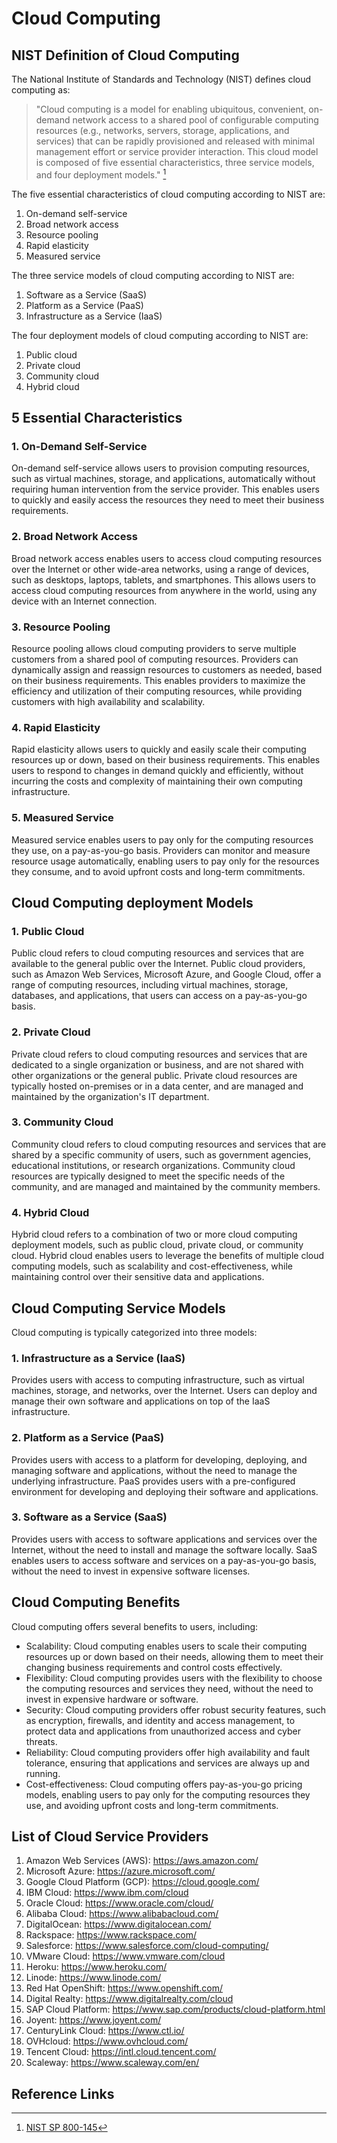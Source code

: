 
# Cloud Computing

## NIST Definition of Cloud Computing

The National Institute of Standards and Technology (NIST) defines cloud computing as:

> "Cloud computing is a model for enabling ubiquitous, convenient, on-demand network access to a shared pool of configurable computing resources (e.g., networks, servers, storage, applications, and services) that can be rapidly provisioned and released with minimal management effort or service provider interaction. This cloud model is composed of five essential characteristics, three service models, and four deployment models." [^2]

The five essential characteristics of cloud computing according to NIST are:

1. On-demand self-service
2. Broad network access
3. Resource pooling
4. Rapid elasticity
5. Measured service

The three service models of cloud computing according to NIST are:

1. Software as a Service (SaaS)
2. Platform as a Service (PaaS)
3. Infrastructure as a Service (IaaS)

The four deployment models of cloud computing according to NIST are:

1. Public cloud
2. Private cloud
3. Community cloud
4. Hybrid cloud


## 5 Essential Characteristics


### 1. On-Demand Self-Service

On-demand self-service allows users to provision computing resources, such as virtual machines, storage, and applications, automatically without requiring human intervention from the service provider. This enables users to quickly and easily access the resources they need to meet their business requirements.

### 2. Broad Network Access

Broad network access enables users to access cloud computing resources over the Internet or other wide-area networks, using a range of devices, such as desktops, laptops, tablets, and smartphones. This allows users to access cloud computing resources from anywhere in the world, using any device with an Internet connection.

### 3. Resource Pooling

Resource pooling allows cloud computing providers to serve multiple customers from a shared pool of computing resources. Providers can dynamically assign and reassign resources to customers as needed, based on their business requirements. This enables providers to maximize the efficiency and utilization of their computing resources, while providing customers with high availability and scalability.

### 4. Rapid Elasticity

Rapid elasticity allows users to quickly and easily scale their computing resources up or down, based on their business requirements. This enables users to respond to changes in demand quickly and efficiently, without incurring the costs and complexity of maintaining their own computing infrastructure.

### 5. Measured Service

Measured service enables users to pay only for the computing resources they use, on a pay-as-you-go basis. Providers can monitor and measure resource usage automatically, enabling users to pay only for the resources they consume, and to avoid upfront costs and long-term commitments.

## Cloud Computing deployment Models


### 1. Public Cloud

Public cloud refers to cloud computing resources and services that are available to the general public over the Internet. Public cloud providers, such as Amazon Web Services, Microsoft Azure, and Google Cloud, offer a range of computing resources, including virtual machines, storage, databases, and applications, that users can access on a pay-as-you-go basis.

### 2. Private Cloud

Private cloud refers to cloud computing resources and services that are dedicated to a single organization or business, and are not shared with other organizations or the general public. Private cloud resources are typically hosted on-premises or in a data center, and are managed and maintained by the organization's IT department.

### 3. Community Cloud

Community cloud refers to cloud computing resources and services that are shared by a specific community of users, such as government agencies, educational institutions, or research organizations. Community cloud resources are typically designed to meet the specific needs of the community, and are managed and maintained by the community members.

### 4. Hybrid Cloud

Hybrid cloud refers to a combination of two or more cloud computing deployment models, such as public cloud, private cloud, or community cloud. Hybrid cloud enables users to leverage the benefits of multiple cloud computing models, such as scalability and cost-effectiveness, while maintaining control over their sensitive data and applications.


## Cloud Computing Service Models

Cloud computing is typically categorized into three models:

### 1. Infrastructure as a Service (IaaS)

Provides users with access to computing infrastructure, such as virtual machines, storage, and networks, over the Internet. Users can deploy and manage their own software and applications on top of the IaaS infrastructure.

### 2. Platform as a Service (PaaS) 

Provides users with access to a platform for developing, deploying, and managing software and applications, without the need to manage the underlying infrastructure. PaaS provides users with a pre-configured environment for developing and deploying their software and applications.

### 3. Software as a Service (SaaS)

Provides users with access to software applications and services over the Internet, without the need to install and manage the software locally. SaaS enables users to access software and services on a pay-as-you-go basis, without the need to invest in expensive software licenses.

## Cloud Computing Benefits

Cloud computing offers several benefits to users, including:

- Scalability: Cloud computing enables users to scale their computing resources up or down based on their needs, allowing them to meet their changing business requirements and control costs effectively.
- Flexibility: Cloud computing provides users with the flexibility to choose the computing resources and services they need, without the need to invest in expensive hardware or software.
- Security: Cloud computing providers offer robust security features, such as encryption, firewalls, and identity and access management, to protect data and applications from unauthorized access and cyber threats.
- Reliability: Cloud computing providers offer high availability and fault tolerance, ensuring that applications and services are always up and running.
- Cost-effectiveness: Cloud computing offers pay-as-you-go pricing models, enabling users to pay only for the computing resources they use, and avoiding upfront costs and long-term commitments.

## List of Cloud Service Providers

1. Amazon Web Services (AWS): https://aws.amazon.com/
2. Microsoft Azure: https://azure.microsoft.com/
3. Google Cloud Platform (GCP): https://cloud.google.com/
4. IBM Cloud: https://www.ibm.com/cloud
5. Oracle Cloud: https://www.oracle.com/cloud/
6. Alibaba Cloud: https://www.alibabacloud.com/
7. DigitalOcean: https://www.digitalocean.com/
8. Rackspace: https://www.rackspace.com/
9. Salesforce: https://www.salesforce.com/cloud-computing/
10. VMware Cloud: https://www.vmware.com/cloud
11. Heroku: https://www.heroku.com/
12. Linode: https://www.linode.com/
13. Red Hat OpenShift: https://www.openshift.com/
14. Digital Realty: https://www.digitalrealty.com/cloud
15. SAP Cloud Platform: https://www.sap.com/products/cloud-platform.html
16. Joyent: https://www.joyent.com/
17. CenturyLink Cloud: https://www.ctl.io/
18. OVHcloud: https://www.ovhcloud.com/
19. Tencent Cloud: https://intl.cloud.tencent.com/
20. Scaleway: https://www.scaleway.com/en/


## Reference Links

[^1]:[Cloud Computing & Cloud Native Fundamentals](https://www.udemy.com/course/cloud-computing-fundamentals-a-crash-course/)
[^2]:[NIST SP 800-145](https://nvlpubs.nist.gov/nistpubs/Legacy/SP/nistspecialpublication800-145.pdf)
